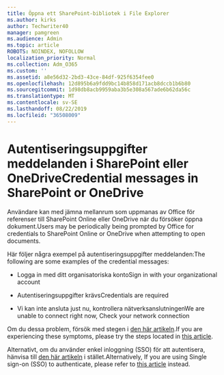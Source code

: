 ```yaml
---
title: Öppna ett SharePoint-bibliotek i File Explorer
ms.author: kirks
author: Techwriter40
manager: pamgreen
ms.audience: Admin
ms.topic: article
ROBOTS: NOINDEX, NOFOLLOW
localization_priority: Normal
ms.collection: Adm_O365
ms.custom: ''
ms.assetid: a8e56d32-2bd3-43ce-84df-925f6354fee0
ms.openlocfilehash: 12d895b6a9fdd9bc14b858d171acb8dccb1b6b80
ms.sourcegitcommit: 1d98db8acb9959aba3b5e308a567ade6b62da56c
ms.translationtype: MT
ms.contentlocale: sv-SE
ms.lasthandoff: 08/22/2019
ms.locfileid: "36508009"
---
```

# <a name="credential-messages-in-sharepoint-or-onedrive"></a><span data-ttu-id="47ceb-102">Autentiseringsuppgifter meddelanden i SharePoint eller OneDrive</span><span class="sxs-lookup"><span data-stu-id="47ceb-102">Credential messages in SharePoint or OneDrive</span></span>

<span data-ttu-id="47ceb-103">Användare kan med jämna mellanrum som uppmanas av Office för referenser till SharePoint Online eller OneDrive när du försöker öppna dokument.</span><span class="sxs-lookup"><span data-stu-id="47ceb-103">Users may be periodically being prompted by Office for credentials to SharePoint Online or OneDrive when attempting to open documents.</span></span>

<span data-ttu-id="47ceb-104">Här följer några exempel på autentiseringsuppgifter meddelanden:</span><span class="sxs-lookup"><span data-stu-id="47ceb-104">The following are some examples of the credential messages:</span></span>

- <span data-ttu-id="47ceb-105">Logga in med ditt organisatoriska konto</span><span class="sxs-lookup"><span data-stu-id="47ceb-105">Sign in with your organizational account</span></span>

- <span data-ttu-id="47ceb-106">Autentiseringsuppgifter krävs</span><span class="sxs-lookup"><span data-stu-id="47ceb-106">Credentials are required</span></span>

- <span data-ttu-id="47ceb-107">Vi kan inte ansluta just nu, kontrollera nätverksanslutningen</span><span class="sxs-lookup"><span data-stu-id="47ceb-107">We are unable to connect right now, Check your network connection</span></span>

<span data-ttu-id="47ceb-108">Om du dessa problem, försök med stegen i [den här artikeln](https://support.microsoft.com/help/2913639/office-applications-periodically-prompt-for-credentials-to-sharepoint).</span><span class="sxs-lookup"><span data-stu-id="47ceb-108">If you are experiencing these symptoms, please try the steps located in [this article](https://support.microsoft.com/help/2913639/office-applications-periodically-prompt-for-credentials-to-sharepoint).</span></span>

<span data-ttu-id="47ceb-109">Alternativt, om du använder enkel inloggning (SSO) för att autentisera, hänvisa till [den här artikeln](https://support.microsoft.com/help/4025962/cant-sign-in-after-update-to-office-2016-build-16-0-7967-on-windows-10) i stället.</span><span class="sxs-lookup"><span data-stu-id="47ceb-109">Alternatively, If you are using Single sign-on (SSO) to authenticate, please refer to [this article](https://support.microsoft.com/help/4025962/cant-sign-in-after-update-to-office-2016-build-16-0-7967-on-windows-10) instead.</span></span>

